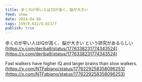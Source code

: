 ```yaml
---
title: 歩くのが早い人はIQが高く，脳が大きい
feed: show
date: 2024-04-08
tags: 159/9,612/8,613/7
publish: true
---
```


歩くのが早い人はIQが高く、脳が大きい という研究があるらしい
[https://x.com/deriba9/status/1776338231774343524](https://x.com/deriba9/status/1776338231774343524)

Fast walkers have higher IQ and larger brains than slow walkers.
[https://x.com/NTFabiano/status/1776229258358096253](https://x.com/NTFabiano/status/1776229258358096253)

